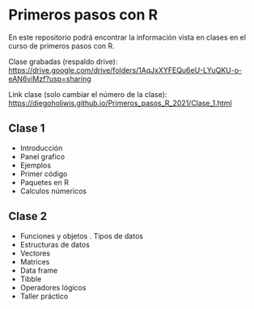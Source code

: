 # Primeros pasos con R

En este repositorio podrá encontrar la información vista en clases en el curso de primeros pasos con R.

Clase grabadas (respaldo drive): https://drive.google.com/drive/folders/1AqJxXYFEQu6eU-LYuQKU-o-eAN6viMzf?usp=sharing

Link clase (solo cambiar el número de la clase): https://diegoholiwis.github.io/Primeros_pasos_R_2021/Clase_1.html

## Clase 1

- Introducción
- Panel grafico
- Ejemplos
- Primer código
- Paquetes en R
- Calculos númericos

## Clase 2

- Funciones y objetos
. Tipos de datos
- Estructuras de datos
- Vectores
- Matrices
- Data frame
- Tibble
- Operadores lógicos
- Taller práctico
